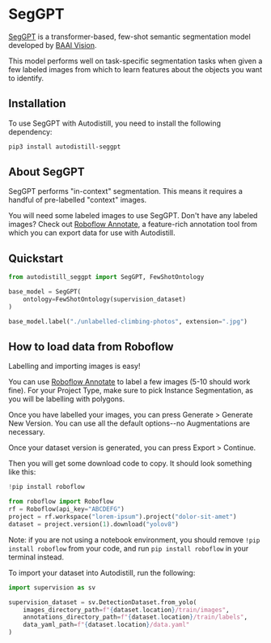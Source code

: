 # SegGPT

[SegGPT](https://github.com/baaivision/Painter/tree/main/SegGPT) is a transformer-based, few-shot semantic segmentation model developed by [BAAI Vision](https://github.com/baaivision).

This model performs well on task-specific segmentation tasks when given a few labeled images from which to learn features about the objects you want to identify.

## Installation

To use SegGPT with Autodistill, you need to install the following dependency:

```bash
pip3 install autodistill-seggpt
```

## About SegGPT

SegGPT performs "in-context" segmentation. This means it requires a handful of pre-labelled "context" images.

You will need some labeled images to use SegGPT. Don't have any labeled images? Check out [Roboflow Annotate](https://roboflow.com/annotate), a feature-rich annotation tool from which you can export data for use with Autodistill.

## Quickstart

```python
from autodistill_seggpt import SegGPT, FewShotOntology

base_model = SegGPT(
    ontology=FewShotOntology(supervision_dataset)
)

base_model.label("./unlabelled-climbing-photos", extension=".jpg")
```

## How to load data from Roboflow

Labelling and importing images is easy!

You can use [Roboflow Annotate](https://roboflow.com/annotate) to label a few images (5-10 should work fine). For your Project Type, make sure to pick Instance Segmentation, as you will be labelling with polygons.

Once you have labelled your images, you can press Generate > Generate New Version. You can use all the default options--no Augmentations are necessary.

Once your dataset version is generated, you can press Export > Continue.

Then you will get some download code to copy. It should look something like this:

```python
!pip install roboflow

from roboflow import Roboflow
rf = Roboflow(api_key="ABCDEFG")
project = rf.workspace("lorem-ipsum").project("dolor-sit-amet")
dataset = project.version(1).download("yolov8")
```

Note: if you are not using a notebook environment, you should remove `!pip install roboflow` from your code, and run `pip install roboflow` in your terminal instead.

To import your dataset into Autodistill, run the following:

```py
import supervision as sv

supervision_dataset = sv.DetectionDataset.from_yolo(
    images_directory_path=f"{dataset.location}/train/images",
    annotations_directory_path=f"{dataset.location}/train/labels",
    data_yaml_path=f"{dataset.location}/data.yaml"
)
```
